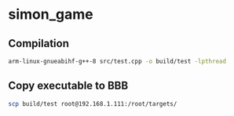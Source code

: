 # simon_game

## Compilation

```bash
arm-linux-gnueabihf-g++-8 src/test.cpp -o build/test -lpthread
```
## Copy executable to BBB
```bash
scp build/test root@192.168.1.111:/root/targets/
```
